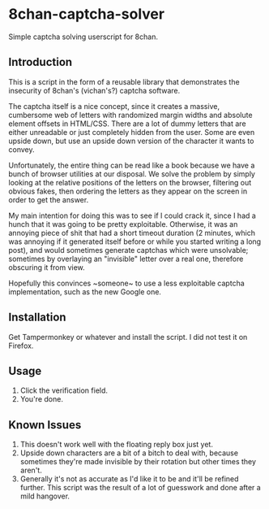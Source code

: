 8chan-captcha-solver
====================

Simple captcha solving userscript for 8chan.

Introduction
-----------

This is a script in the form of a reusable library that demonstrates the insecurity of 8chan's (vichan's?) captcha software.

The captcha itself is a nice concept, since it creates a massive, cumbersome web of letters with randomized margin widths and absolute element offsets in HTML/CSS. There are a lot of dummy letters that are either unreadable or just completely hidden from the user. Some are even upside down, but use an upside down version of the character it wants to convey.

Unfortunately, the entire thing can be read like a book because we have a bunch of browser utilities at our disposal. We solve the problem by simply looking at the relative positions of the letters on the browser, filtering out obvious fakes, then ordering the letters as they appear on the screen in order to get the answer.

My main intention for doing this was to see if I could crack it, since I had a hunch that it was going to be pretty exploitable. Otherwise, it was an annoying piece of shit that had a short timeout duration (2 minutes, which was annoying if it generated itself before or while you started writing a long post), and would sometimes generate captchas which were unsolvable; sometimes by overlaying an "invisible" letter over a real one, therefore obscuring it from view.

Hopefully this convinces ~someone~ to use a less exploitable captcha implementation, such as the new Google one.

Installation
------------

Get Tampermonkey or whatever and install the script. I did not test it on Firefox.

Usage
-----

1. Click the verification field.
2. You're done.

Known Issues
------------

1. This doesn't work well with the floating reply box just yet.
2. Upside down characters are a bit of a bitch to deal with, because sometimes they're made invisible by their rotation but other times they aren't.
3. Generally it's not as accurate as I'd like it to be and it'll be refined further. This script was the result of a lot of guesswork and done after a mild hangover.
